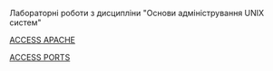 Лабораторні роботи з дисципліни "Основи адміністрування UNIX систем"


[ACCESS APACHE]({{TRAFFIC_MAX_80}})


[ACCESS PORTS]({{TRAFFIC_SELECTOR}})
